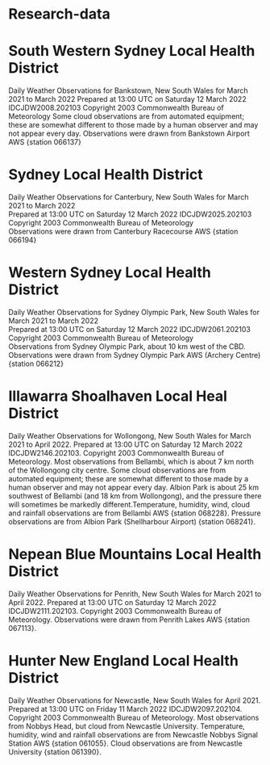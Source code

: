 # Research-data
# South Western Sydney Local Health District
Daily Weather Observations for Bankstown, New South Wales for March 2021 to March 2022
Prepared at 13:00 UTC on Saturday 12 March 2022   IDCJDW2008.202103
Copyright 2003 Commonwealth Bureau of Meteorology
Some cloud observations are from automated equipment; these are somewhat different to those made by a human observer and may not appear every day.
Observations were drawn from Bankstown Airport AWS {station 066137}

# Sydney Local Health District
Daily Weather Observations for Canterbury, New South Wales for March 2021 to March 2022							
Prepared at 13:00 UTC on Saturday 12 March 2022   IDCJDW2025.202103							
Copyright 2003 Commonwealth Bureau of Meteorology							
Observations were drawn from Canterbury Racecourse AWS {station 066194}							

# Western Sydney Local Health District
Daily Weather Observations for Sydney Olympic Park, New South Wales for March 2021 to March 2022							
Prepared at 13:00 UTC on Saturday 12 March 2022   IDCJDW2061.202103							
Copyright 2003 Commonwealth Bureau of Meteorology							
Observations from Sydney Olympic Park, about 10 km west of the CBD.							
Observations were drawn from Sydney Olympic Park AWS (Archery Centre) {station 066212}		

# Illawarra Shoalhaven Local Heal District
Daily Weather Observations for Wollongong, New South Wales for March 2021 to April 2022. 
Prepared at 13:00 UTC on Saturday 12 March 2022  IDCJDW2146.202103.
Copyright 2003 Commonwealth Bureau of Meteorology.
Most observations from Bellambi, which is about 7 km north of the Wollongong city centre.
Some cloud observations are from automated equipment; these are somewhat different to those made by a human observer and may not appear every day.  Albion Park is about 25 km southwest of Bellambi (and 18 km from Wollongong), and the pressure there will sometimes be markedly different.Temperature, humidity, wind, cloud and rainfall observations are from Bellambi AWS {station 068228}.
Pressure observations are from Albion Park (Shellharbour Airport) {station 068241}.

# Nepean Blue Mountains Local Health District
Daily Weather Observations for Penrith, New South Wales for March 2021 to April 2022.
Prepared at 13:00 UTC on Saturday 12 March 2022   IDCJDW2111.202103.
Copyright 2003 Commonwealth Bureau of Meteorology.
Observations were drawn from Penrith Lakes AWS {station 067113}.

# Hunter New England Local Health District
Daily Weather Observations for Newcastle, New South Wales for April 2021.
Prepared at 13:00 UTC on Friday 11 March 2022   IDCJDW2097.202104. 
Copyright 2003 Commonwealth Bureau of Meteorology. 
Most observations from Nobbys Head, but cloud from Newcastle University.
Temperature, humidity, wind and rainfall observations are from Newcastle Nobbys Signal Station AWS {station 061055}.
Cloud observations are from Newcastle University {station 061390}.
